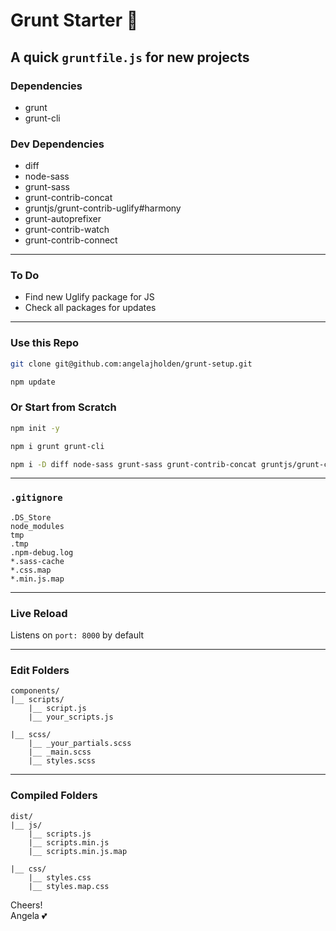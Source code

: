 # Grunt Starter :cherry_blossom:

## A quick `gruntfile.js` for new projects

### Dependencies

-   grunt
-   grunt-cli

### Dev Dependencies

-   diff
-   node-sass
-   grunt-sass
-   grunt-contrib-concat
-   gruntjs/grunt-contrib-uglify#harmony
-   grunt-autoprefixer
-   grunt-contrib-watch
-   grunt-contrib-connect

---

### To Do

-   Find new Uglify package for JS
-   Check all packages for updates

---

### Use this Repo

```bash
git clone git@github.com:angelajholden/grunt-setup.git

npm update
```

### Or Start from Scratch

```bash
npm init -y

npm i grunt grunt-cli

npm i -D diff node-sass grunt-sass grunt-contrib-concat gruntjs/grunt-contrib-uglify#harmony grunt-autoprefixer grunt-contrib-watch grunt-contrib-connect
```

---

### `.gitignore`

```git
.DS_Store
node_modules
tmp
.tmp
.npm-debug.log
*.sass-cache
*.css.map
*.min.js.map
```

---

### Live Reload

Listens on `port: 8000` by default

---

### Edit Folders

```
components/
|__ scripts/
    |__ script.js
    |__ your_scripts.js

|__ scss/
    |__ _your_partials.scss
    |__ _main.scss
    |__ styles.scss
```

---

### Compiled Folders

```
dist/
|__ js/
    |__ scripts.js
    |__ scripts.min.js
    |__ scripts.min.js.map

|__ css/
    |__ styles.css
    |__ styles.map.css
```

Cheers!  
Angela :two_hearts:
